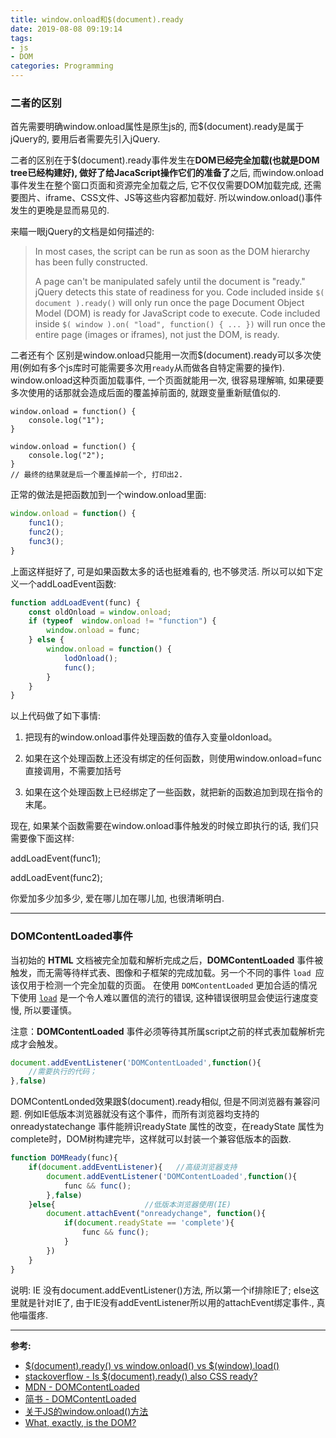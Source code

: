 ```yaml
---
title: window.onload和$(document).ready
date: 2019-08-08 09:19:14
tags:
- js
- DOM
categories: Programming
---
```


###	二者的区别

首先需要明确window.onload属性是原生js的, 而$(document).ready是属于jQuery的, 要用后者需要先引入jQuery.

二者的区别在于$(document).ready事件发生在**DOM已经完全加载(也就是DOM tree已经构建好), 做好了给JacaScript操作它们的准备了**之后, 而window.onload事件发生在整个窗口页面和资源完全加载之后, 它不仅仅需要DOM加载完成, 还需要图片、iframe、CSS文件、JS等这些内容都加载好.  所以window.onload()事件发生的更晚是显而易见的.

来瞄一眼jQuery的文档是如何描述的:

> In most cases, the script can be run as soon as the DOM hierarchy has been fully constructed.
>
> A page can't be manipulated safely until the document is "ready." jQuery detects this state of readiness for you. Code included inside `$( document ).ready()` will only run once the page Document Object Model (DOM) is ready for JavaScript code to execute. Code included inside `$( window ).on( "load", function() { ... })` will run once the entire page (images or iframes), not just the DOM, is ready.

二者还有个 区别是window.onload只能用一次而$(document).ready可以多次使用(例如有多个js库时可能需要多次用`ready`从而做各自特定需要的操作). window.onload这种页面加载事件, 一个页面就能用一次, 很容易理解嘛, 如果硬要多次使用的话那就会造成后面的覆盖掉前面的, 就跟变量重新赋值似的.

``` 
window.onload = function() {
    console.log("1");
}

window.onload = function() {
	console.log("2");
}
// 最终的结果就是后一个覆盖掉前一个, 打印出2.
```

正常的做法是把函数加到一个window.onload里面:

```javascript
window.onload = function() {
    func1();
    func2();
    func3();
}
```

上面这样挺好了, 可是如果函数太多的话也挺难看的, 也不够灵活. 所以可以如下定义一个addLoadEvent函数:

```javascript
function addLoadEvent(func) {
    const oldOnload = window.onload;
    if (typeof	window.onload != "function") {
        window.onload = func;
    } else {
        window.onload = function() {
			lodOnload();
            func();
        }
    }
}
```

以上代码做了如下事情:

1. 把现有的window.onload事件处理函数的值存入变量oldonload。
2. 如果在这个处理函数上还没有绑定的任何函数，则使用window.οnlοad=func直接调用，不需要加括号

3. 如果在这个处理函数上已经绑定了一些函数，就把新的函数追加到现在指令的末尾。

现在, 如果某个函数需要在window.onload事件触发的时候立即执行的话, 我们只需要像下面这样:

addLoadEvent(func1);

addLoadEvent(func2);

你爱加多少加多少, 爱在哪儿加在哪儿加, 也很清晰明白.

--------

###	 DOMContentLoaded事件



当初始的 **HTML** 文档被完全加载和解析完成之后，**DOMContentLoaded** 事件被触发，而无需等待样式表、图像和子框架的完成加载。另一个不同的事件 `load `应该仅用于检测一个完全加载的页面。 在使用 `DOMContentLoaded` 更加合适的情况下使用 [`load`](https://developer.mozilla.org/en-US/docs/Mozilla_event_reference/load) 是一个令人难以置信的流行的错误, 这种错误很明显会使运行速度变慢, 所以要谨慎。

注意：**DOMContentLoaded** 事件必须等待其所属script之前的样式表加载解析完成才会触发。

```javascript
document.addEventListener('DOMContentLoaded',function(){
    //需要执行的代码；
},false)
```

DOMContentLonded效果跟$(document).ready相似, 但是不同浏览器有兼容问题. 例如IE低版本浏览器就没有这个事件，而所有浏览器均支持的onreadystatechange 事件能辨识readyState 属性的改变，在readyState 属性为complete时，DOM树构建完毕，这样就可以封装一个兼容低版本的函数.

```javascript
function DOMReady(func){
    if(document.addEventListener){   //高级浏览器支持      		  
        document.addEventListener('DOMContentLoaded',function(){
            func && func();
        },false)
    }else{                    //低版本浏览器使用(IE)
        document.attachEvent("onreadychange", function(){
            if(document.readyState == 'complete'){
                func && func();
            }
        })
    }
}
```

说明: IE 没有document.addEventListener()方法, 所以第一个if排除IE了;  else这里就是针对IE了, 由于IE没有addEventListener所以用的attachEvent绑定事件., 真他喵蛋疼.

--------

**参考:**

+ [ $(document).ready() vs window.onload() vs $(window).load()](https://www.techiediaries.com/javascript/document-ready-vs-window-onload-vs-window-load/)
+ [stackoverflow \- Is $(document).ready() also CSS ready?](https://stackoverflow.com/questions/1324568/is-document-ready-also-css-ready)
+ [MDN \- DOMContentLoaded](https://developer.mozilla.org/zh-CN/docs/Web/Events/DOMContentLoaded)
+ [简书 \- DOMContentLoaded](https://www.jianshu.com/p/9997836f2351)
+ [关于JS的window.onload()方法](https://blog.csdn.net/baidu_25343343/article/details/72639093)
+ [What, exactly, is the DOM?](https://bitsofco.de/what-exactly-is-the-dom/)